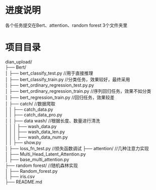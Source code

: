 # 进度说明
各个任务提交在Bert、attention、random forest 3个文件夹里

# 项目目录
  dian_upload/  
  ├── Bert/  
  │   ├── bert_classify_test.py                           //用于直接推理  
  │   ├── bert_classify_train.py                          //分类任务，效果较好，最终采用  
  │   ├── bert_ordinary_regression_test.py.py  
  │   ├── bert_ordinary_regression_train.py               //序列回归任务，效果不如分类  
  │   ├── bert_regression_train.py                        //回归任务，效果较差  
  │   ├── catch/                                          //数据爬取                                     
  │   │   ├── catch_data.py  
  │   │   ├── catch_data_pro.py  
  │   │   ├── data wash/                                  //根据长度、数量进行清洗          
  │   │   │   ├── wash_data.py  
  │   │   │   ├── wash_data_len.py  
  │   │   │   ├── wash_data_num.py  
  │   │   ├── show.py  
  │   ├── loss_fn_test.py                                 //损失函数调试
  ├── attention/                                          //几种注意力实现  
  │   ├── Multi_Head_Latent_Attention.py  
  │   ├── base_multi_attention.py  
  ├── random forest/                                      //随机森林实现  
  │   ├── Random_forest.py  
  │   ├── iris.csv  
  ├── README.md  

